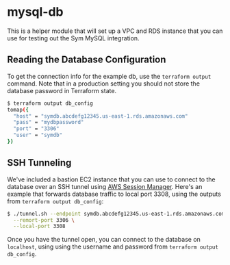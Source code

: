 # mysql-db

This is a helper module that will set up a VPC and RDS instance that you can use for testing out the Sym MySQL integration.

## Reading the Database Configuration

To get the connection info for the example db, use the `terraform output` command. Note that in a production setting you should not store the database password in Terraform state.

```bash
$ terraform output db_config
tomap({
  "host" = "symdb.abcdefg12345.us-east-1.rds.amazonaws.com"
  "pass" = "mydbpassword"
  "port" = "3306"
  "user" = "symdb"
})
```

## SSH Tunneling

We've included a bastion EC2 instance that you can use to connect to the database over an SSH tunnel using [AWS Session Manager](https://docs.aws.amazon.com/systems-manager/latest/userguide/session-manager.html). Here's an example that forwards database traffic to local port 3308, using the outputs from `terraform output db_config`:

```bash
$ ./tunnel.sh --endpoint symdb.abcdefg12345.us-east-1.rds.amazonaws.com \
  --remort-port 3306 \
  --local-port 3308
```

Once you have the tunnel open, you can connect to the database on `localhost`, using using the username and password from `terraform output db_config`.
